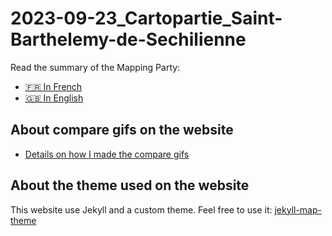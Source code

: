# 2023-09-23_Cartopartie_Saint-Barthelemy-de-Sechilienne

Read the summary of the Mapping Party:

- [🇫🇷 In French](https://binnette.github.io/2023-09-23_Cartopartie_Saint-Barthelemy-de-Sechilienne/)
- [🇬🇧 In English](https://binnette.github.io/2023-09-23_Cartopartie_Saint-Barthelemy-de-Sechilienne/index_en.html)

## About compare gifs on the website 

- [Details on how I made the compare gifs](gifs.md)

## About the theme used on the website

This website use Jekyll and a custom theme. Feel free to use it: [jekyll-map-theme](https://github.com/Binnette/jekyll-map-theme)
